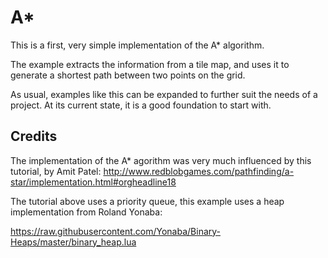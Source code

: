 # A*

This is a first, very simple implementation of the A* algorithm.

The example extracts the information from a tile map, and uses it
to generate a shortest path between two points on the grid. 

As usual, examples like this can be expanded to further suit the needs of a project.
At its current state, it is a good foundation to start with. 

## Credits

The implementation of the A* agorithm was very much influenced by
this tutorial, by Amit Patel:
http://www.redblobgames.com/pathfinding/a-star/implementation.html#orgheadline18

The tutorial above uses a priority queue, this example uses
a heap implementation from Roland Yonaba:

https://raw.githubusercontent.com/Yonaba/Binary-Heaps/master/binary_heap.lua

